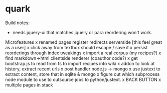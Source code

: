 quark
=====

Build notes:
 - needs jquery-ui that matches jquery or para reordering won't work.

Microfeatures
 x renamed pages register redirects serverside [this feel great as a user]
 x click away from textbox should escape / save it
 x persist reorderings through index tweakings
 x import a real corpus (my recipes?)
 x find markdown->html clientside renderer (coauthor code?)
 x get bootstrap.js to read from fs to import recipes into wiki
 x addon to look at history, extract recent urls
 x post handler node.js -> mongo
 x use justext to extract content, store that in sqlite & mongo
 x figure out which subprocess node module to use to outsource jobs to python/justext.
 x BACK BUTTON
 x multiple pages in stack 

